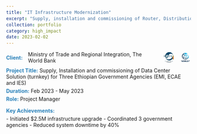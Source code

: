 ```yaml
---
title: "IT Infrastructure Modernization"
excerpt: "Supply, installation and commissioning of Router, Distribution/ core /Aggregate switches, Blade Servers, Ms SQL Server 2019 Standard, Wireless Access Points for data center of EMI, ECAE and IES"
collection: portfolio
category: high_impact
date: 2023-02-02 
---
```


<div style="display: flex; align-items: center; gap: 15px; margin-bottom: 10px;">
    <div style="color:#2980b9; font-weight: bold;">Client:</div> 
    Ministry of Trade and Regional Integration, The World Bank
    <img src="/images/logos/MOTRI.jpg" alt="Ministry of Trade Logo" style="width: 30px; height: 30px; border-radius: 50%; object-fit: cover; margin-left: 5px;">
    <img src="/images/logos/worldbank.jpeg" alt="World Bank Logo" style="width: 30px; height: 30px; border-radius: 50%; object-fit: cover;">
</div>

<div style="margin-bottom: 5px;">
    <span style="color:#2980b9; font-weight: bold;">Project Title:</span> Supply, Installation and commissioning of Data Center Solution (turnkey) for Three Ethiopian Government Agencies (EMI, ECAE and IES)
</div>

<div style="margin-bottom: 5px;">
    <span style="color:#2980b9; font-weight: bold;">Duration:</span> Feb 2023 - May 2023
</div>

<div style="margin-bottom: 15px;">
    <span style="color:#2980b9; font-weight: bold;">Role:</span> Project Manager
</div>

<div style="color:#2980b9; font-weight: bold; margin-bottom: 5px;">Key Achievements:</div>
- Initiated $2.5M infrastructure upgrade
- Coordinated 3 government agencies
- Reduced system downtime by 40%